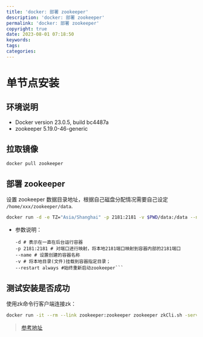 ```yaml
---
title: 'docker: 部署 zookeeper'
description: 'docker: 部署 zookeeper'
permalink: 'docker: 部署 zookeeper'
copyright: true
date: 2023-08-01 07:18:50
keywords:
tags:
categories:
---
```



# 单节点安装
## 环境说明
+ Docker version 23.0.5, build bc4487a
+ zookeeper 5.19.0-46-generic

## 拉取镜像
```Bash
docker pull zookeeper
```

<!--more-->

## 部署 zookeeper
设置 zookeeper 数据目录地址，根据自己磁盘分配情况需要自己设定 `/home/xxx/zookeeper/data`.
```Bash
docker run -d -e TZ="Asia/Shanghai" -p 2181:2181 -v $PWD/data:/data --name zookeeper --restart always zookeeper
```
+ 参数说明：
    ```-e TZ="Asia/Shanghai" # 指定上海时区 
    -d # 表示在一直在后台运行容器
    -p 2181:2181 # 对端口进行映射，将本地2181端口映射到容器内部的2181端口
    --name # 设置创建的容器名称
    -v # 将本地目录(文件)挂载到容器指定目录；
    --restart always #始终重新启动zookeeper```

## 测试安装是否成功
使用zk命令行客户端连接zk：
```Bash
docker run -it --rm --link zookeeper:zookeeper zookeeper zkCli.sh -server zookeeper
```


> [参考地址](https://www.cnblogs.com/caoweixiong/p/12325410.html)
